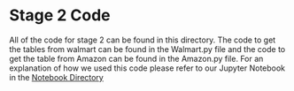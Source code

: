 # Stage 2 Code

All of the code for stage 2 can be found in this directory. The code to get the tables 
from walmart can be found in the Walmart.py file and the code to get the table from Amazon 
can be found in the Amazon.py file. For an explanation of how we used this code please refer
to our Jupyter Notebook in the [Notebook Directory](https://github.com/pjmartinkus/CS_839_DataScience/tree/master/Stage2/Notebooks)
